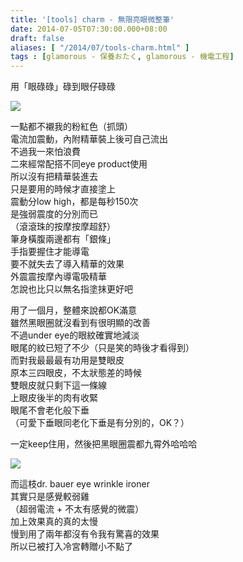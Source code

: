 ```yaml
---
title: '[tools] charm - 無限亮眼微整筆'
date: 2014-07-05T07:30:00.000+08:00
draft: false
aliases: [ "/2014/07/tools-charm.html" ]
tags : [glamorous - 保養おたく, glamorous - 機電工程]
---
```


用「眼碌碌」碌到眼仔碌碌  

![](/images/charmeye.jpg)

一點都不襯我的粉紅色（抓頭）  
電流加震動，內附精華裝上後可自己流出  
不過我一來怕浪費  
二來經常配搭不同eye product使用  
所以沒有把精華裝進去  
只是要用的時候才直接塗上  
震動分low high，都是每秒150次  
是強弱震度的分別而已  
（滾滾珠的按摩按摩超舒）  
筆身橫腹兩邊都有「銀條」  
手指要握住才能導電  
要不就失去了導入精華的效果  
外震震按摩內導電吸精華  
怎說也比只以無名指塗抹更好吧  
  
用了一個月，整體來說都OK滿意  
雖然黑眼圈就沒看到有很明顯的改善  
不過under eye的眼紋確實地減淡  
眼尾的紋已短了不少（只是笑的時後才看得到）  
而對我最最最有功用是雙眼皮  
原本三四眼皮，不太狀態差的時候  
雙眼皮就只剩下這一條線  
上眼皮後半的肉有收緊  
眼尾不會老化般下垂  
（可愛下垂眼同老化下垂是有分別的，OK？）  
  
一定keep住用，然後把黑眼圈震都九霄外哈哈哈  

![](/images/drbeye.jpg)

而這枝dr. bauer eye wrinkle ironer  
其實只是感覺較弱雞  
（超弱電流 + 不太有感覺的微震）  
加上效果真的真的太慢  
慢到用了兩年都沒有令我有驚喜的效果  
所以已被打入冷宮轉贈小不點了
